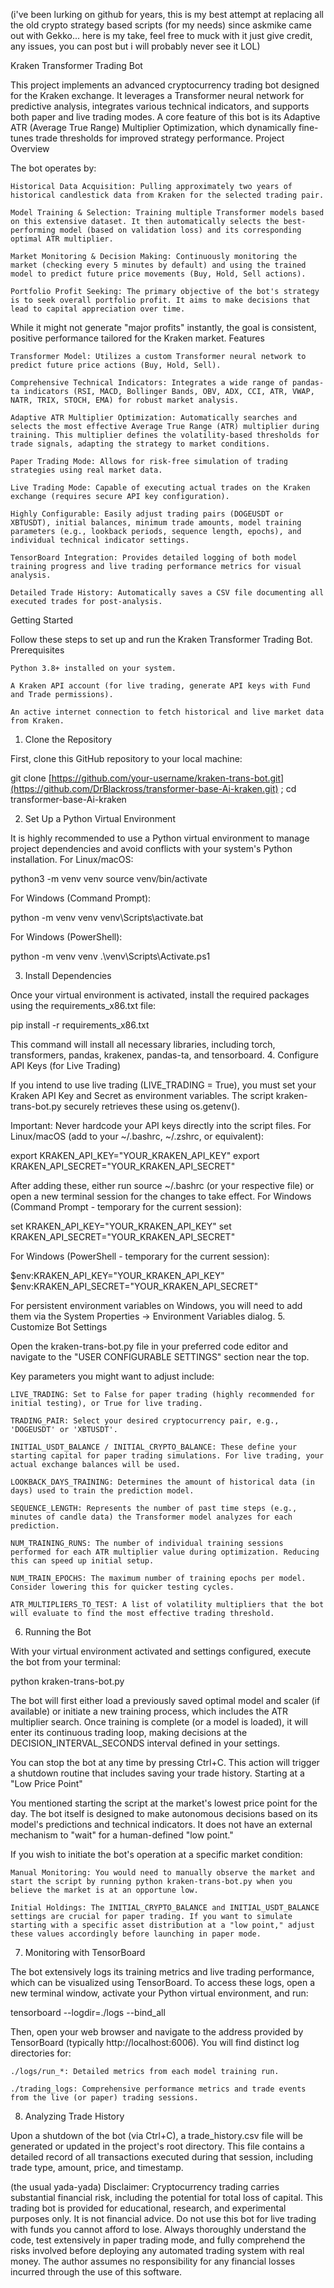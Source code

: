 (i've been lurking on github for years, this is my best attempt at replacing all the old crypto strategy based scripts (for my needs) since askmike came out with Gekko... here is my take, feel free to muck with it just give credit, any issues, you can post but i will probably never see it LOL)

Kraken Transformer Trading Bot

This project implements an advanced cryptocurrency trading bot designed for the Kraken exchange. It leverages a Transformer neural network for predictive analysis, integrates various technical indicators, and supports both paper and live trading modes. A core feature of this bot is its Adaptive ATR (Average True Range) Multiplier Optimization, which dynamically fine-tunes trade thresholds for improved strategy performance.
Project Overview

The bot operates by:

    Historical Data Acquisition: Pulling approximately two years of historical candlestick data from Kraken for the selected trading pair.

    Model Training & Selection: Training multiple Transformer models based on this extensive dataset. It then automatically selects the best-performing model (based on validation loss) and its corresponding optimal ATR multiplier.

    Market Monitoring & Decision Making: Continuously monitoring the market (checking every 5 minutes by default) and using the trained model to predict future price movements (Buy, Hold, Sell actions).

    Portfolio Profit Seeking: The primary objective of the bot's strategy is to seek overall portfolio profit. It aims to make decisions that lead to capital appreciation over time.

While it might not generate "major profits" instantly, the goal is consistent, positive performance tailored for the Kraken market.
Features

    Transformer Model: Utilizes a custom Transformer neural network to predict future price actions (Buy, Hold, Sell).

    Comprehensive Technical Indicators: Integrates a wide range of pandas-ta indicators (RSI, MACD, Bollinger Bands, OBV, ADX, CCI, ATR, VWAP, NATR, TRIX, STOCH, EMA) for robust market analysis.

    Adaptive ATR Multiplier Optimization: Automatically searches and selects the most effective Average True Range (ATR) multiplier during training. This multiplier defines the volatility-based thresholds for trade signals, adapting the strategy to market conditions.

    Paper Trading Mode: Allows for risk-free simulation of trading strategies using real market data.

    Live Trading Mode: Capable of executing actual trades on the Kraken exchange (requires secure API key configuration).

    Highly Configurable: Easily adjust trading pairs (DOGEUSDT or XBTUSDT), initial balances, minimum trade amounts, model training parameters (e.g., lookback periods, sequence length, epochs), and individual technical indicator settings.

    TensorBoard Integration: Provides detailed logging of both model training progress and live trading performance metrics for visual analysis.

    Detailed Trade History: Automatically saves a CSV file documenting all executed trades for post-analysis.

Getting Started

Follow these steps to set up and run the Kraken Transformer Trading Bot.
Prerequisites

    Python 3.8+ installed on your system.

    A Kraken API account (for live trading, generate API keys with Fund and Trade permissions).

    An active internet connection to fetch historical and live market data from Kraken.

1. Clone the Repository

First, clone this GitHub repository to your local machine:

git clone [https://github.com/your-username/kraken-trans-bot.git](https://github.com/DrBlackross/transformer-base-Ai-kraken.git) ; cd transformer-base-Ai-kraken

2. Set Up a Python Virtual Environment

It is highly recommended to use a Python virtual environment to manage project dependencies and avoid conflicts with your system's Python installation.
For Linux/macOS:

python3 -m venv venv
source venv/bin/activate

For Windows (Command Prompt):

python -m venv venv
venv\Scripts\activate.bat

For Windows (PowerShell):

python -m venv venv
.\venv\Scripts\Activate.ps1

3. Install Dependencies

Once your virtual environment is activated, install the required packages using the requirements_x86.txt file:

pip install -r requirements_x86.txt

This command will install all necessary libraries, including torch, transformers, pandas, krakenex, pandas-ta, and tensorboard.
4. Configure API Keys (for Live Trading)

If you intend to use live trading (LIVE_TRADING = True), you must set your Kraken API Key and Secret as environment variables. The script kraken-trans-bot.py securely retrieves these using os.getenv().

Important: Never hardcode your API keys directly into the script files.
For Linux/macOS (add to your ~/.bashrc, ~/.zshrc, or equivalent):

export KRAKEN_API_KEY="YOUR_KRAKEN_API_KEY"
export KRAKEN_API_SECRET="YOUR_KRAKEN_API_SECRET"

After adding these, either run source ~/.bashrc (or your respective file) or open a new terminal session for the changes to take effect.
For Windows (Command Prompt - temporary for the current session):

set KRAKEN_API_KEY="YOUR_KRAKEN_API_KEY"
set KRAKEN_API_SECRET="YOUR_KRAKEN_API_SECRET"

For Windows (PowerShell - temporary for the current session):

$env:KRAKEN_API_KEY="YOUR_KRAKEN_API_KEY"
$env:KRAKEN_API_SECRET="YOUR_KRAKEN_API_SECRET"

For persistent environment variables on Windows, you will need to add them via the System Properties -> Environment Variables dialog.
5. Customize Bot Settings

Open the kraken-trans-bot.py file in your preferred code editor and navigate to the "USER CONFIGURABLE SETTINGS" section near the top.

Key parameters you might want to adjust include:

    LIVE_TRADING: Set to False for paper trading (highly recommended for initial testing), or True for live trading.

    TRADING_PAIR: Select your desired cryptocurrency pair, e.g., 'DOGEUSDT' or 'XBTUSDT'.

    INITIAL_USDT_BALANCE / INITIAL_CRYPTO_BALANCE: These define your starting capital for paper trading simulations. For live trading, your actual exchange balances will be used.

    LOOKBACK_DAYS_TRAINING: Determines the amount of historical data (in days) used to train the prediction model.

    SEQUENCE_LENGTH: Represents the number of past time steps (e.g., minutes of candle data) the Transformer model analyzes for each prediction.

    NUM_TRAINING_RUNS: The number of individual training sessions performed for each ATR multiplier value during optimization. Reducing this can speed up initial setup.

    NUM_TRAIN_EPOCHS: The maximum number of training epochs per model. Consider lowering this for quicker testing cycles.

    ATR_MULTIPLIERS_TO_TEST: A list of volatility multipliers that the bot will evaluate to find the most effective trading threshold.

6. Running the Bot

With your virtual environment activated and settings configured, execute the bot from your terminal:

python kraken-trans-bot.py

The bot will first either load a previously saved optimal model and scaler (if available) or initiate a new training process, which includes the ATR multiplier search. Once training is complete (or a model is loaded), it will enter its continuous trading loop, making decisions at the DECISION_INTERVAL_SECONDS interval defined in your settings.

You can stop the bot at any time by pressing Ctrl+C. This action will trigger a shutdown routine that includes saving your trade history.
Starting at a "Low Price Point"

You mentioned starting the script at the market's lowest price point for the day. The bot itself is designed to make autonomous decisions based on its model's predictions and technical indicators. It does not have an external mechanism to "wait" for a human-defined "low point."

If you wish to initiate the bot's operation at a specific market condition:

    Manual Monitoring: You would need to manually observe the market and start the script by running python kraken-trans-bot.py when you believe the market is at an opportune low.

    Initial Holdings: The INITIAL_CRYPTO_BALANCE and INITIAL_USDT_BALANCE settings are crucial for paper trading. If you want to simulate starting with a specific asset distribution at a "low point," adjust these values accordingly before launching in paper mode.

7. Monitoring with TensorBoard

The bot extensively logs its training metrics and live trading performance, which can be visualized using TensorBoard. To access these logs, open a new terminal window, activate your Python virtual environment, and run:

tensorboard --logdir=./logs --bind_all

Then, open your web browser and navigate to the address provided by TensorBoard (typically http://localhost:6006). You will find distinct log directories for:

    ./logs/run_*: Detailed metrics from each model training run.

    ./trading_logs: Comprehensive performance metrics and trade events from the live (or paper) trading sessions.

8. Analyzing Trade History

Upon a shutdown of the bot (via Ctrl+C), a trade_history.csv file will be generated or updated in the project's root directory. This file contains a detailed record of all transactions executed during that session, including trade type, amount, price, and timestamp.

(the usual yada-yada)
Disclaimer: Cryptocurrency trading carries substantial financial risk, including the potential for total loss of capital. This trading bot is provided for educational, research, and experimental purposes only. It is not financial advice. Do not use this bot for live trading with funds you cannot afford to lose. Always thoroughly understand the code, test extensively in paper trading mode, and fully comprehend the risks involved before deploying any automated trading system with real money. The author assumes no responsibility for any financial losses incurred through the use of this software.
